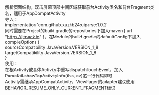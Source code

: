 解析页面结构，双击屏幕顶部中间区域获取前台Activity类名和前台Fragment类名，适用于AppCompatActivity  
导入：  
implementation 'com.github.xuzhb24:uiparse:1.0.2'  
同时需要在Project的build.gradle的repositories下加入maven { url "https://jitpack.io" }，在Module的build.gradle的defaultConfig下加入  
compileOptions {  
  sourceCompatibility JavaVersion.VERSION_1_8  
  targetCompatibility JavaVersion.VERSION_1_8  
}  
使用：  
在根Activity或具体Activity中重写dispatchTouchEvent，加入ParseUtil.showTopActivityInfo(this, ev)这一行代码即可  
Activity需继承AppCompatActivity，ViewPager的adapter建议使用BEHAVIOR_RESUME_ONLY_CURRENT_FRAGMENT标识  
